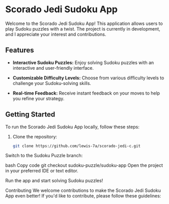 # Scorado Jedi Sudoku App

Welcome to the Scorado Jedi Sudoku App! This application allows users to play Sudoku puzzles with a twist. The project is currently in development, and I appreciate your interest and contributions.

## Features

- **Interactive Sudoku Puzzles:** Enjoy solving Sudoku puzzles with an interactive and user-friendly interface.

- **Customizable Difficulty Levels:** Choose from various difficulty levels to challenge your Sudoku-solving skills.

- **Real-time Feedback:** Receive instant feedback on your moves to help you refine your strategy.

## Getting Started

To run the Scorado Jedi Sudoku App locally, follow these steps:

1. Clone the repository:
   ```bash
   git clone https://github.com/lewis-7a/scorado-jedi-c.git
Switch to the Sudoku Puzzle branch:

bash
Copy code
git checkout sudoku-puzzle/sudoku-app
Open the project in your preferred IDE or text editor.

Run the app and start solving Sudoku puzzles!

Contributing
We welcome contributions to make the Scorado Jedi Sudoku App even better! If you'd like to contribute, please follow these guidelines: